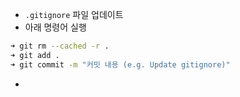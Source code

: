 - `.gitignore` 파일 업데이트
- 아래 명령어 실행
``` sh
➜ git rm --cached -r .
➜ git add .
➜ git commit -m "커밋 내용 (e.g. Update gitignore)"
```
- 
